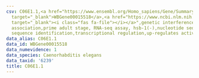 ```yaml
---
csv: C06E1.1,<a href="https://www.ensembl.org/Homo_sapiens/Gene/Summary?db=core;g=WBGene00015518"
  target="_blank">WBGene00015518</a>,<a href="https://www.ncbi.nlm.nih.gov/pubmed/30894454"
  target="_blank"><i class="fas fa-file"></i></a>",genetic interference,functional
  association,prime adult stage, RNA-seq assay, hsb-1(-),nucleotide sequence identification,nucleotide
  sequence identification,transcriptional regulation,up-regulates activity
data_alias: C06E1.1
data_id: WBGene00015518
data_numevidence: 1
data_species: Caenorhabditis elegans
data_taxid: '6239'
title: C06E1.1
---
```

